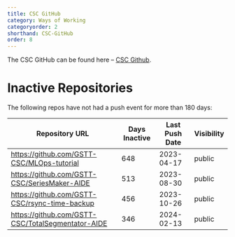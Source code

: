 ```yaml
---
title: CSC GitHub
category: Ways of Working
categoryorder: 2
shorthand: CSC-GitHub
order: 8
---
```


The CSC GitHub can be found here – <a href="https://github.com/GSTT-CSC/">CSC Github</a>.

# Inactive Repositories

The following repos have not had a push event for more than 180 days:

| Repository URL | Days Inactive | Last Push Date | Visibility |
| --- | --- | --- | --- |
| https://github.com/GSTT-CSC/MLOps-tutorial | 648 | 2023-04-17 | public |
| https://github.com/GSTT-CSC/SeriesMaker-AIDE | 513 | 2023-08-30 | public |
| https://github.com/GSTT-CSC/rsync-time-backup | 456 | 2023-10-26 | public |
| https://github.com/GSTT-CSC/TotalSegmentator-AIDE | 346 | 2024-02-13 | public |
